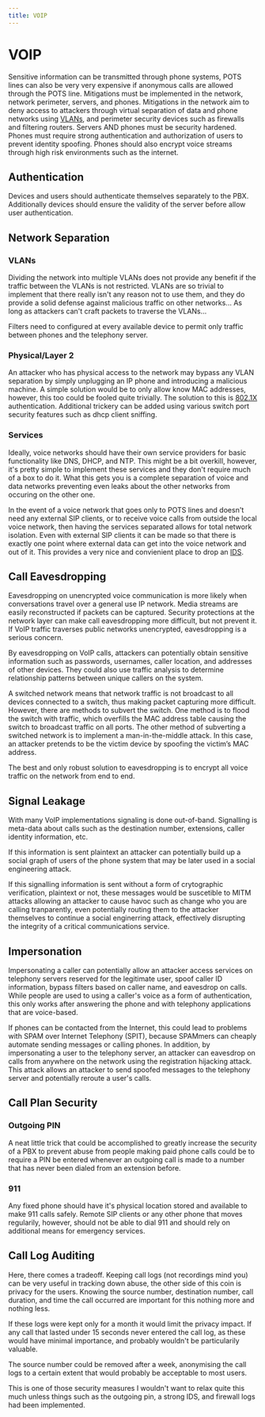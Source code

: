 ```yaml
---
title: VOIP
---
```


# VOIP

Sensitive information can be transmitted through phone systems, POTS lines can
also be very very expensive if anonymous calls are allowed through the POTS
line. Mitigations must be implemented in the network, network perimeter,
servers, and phones. Mitigations in the network aim to deny access to attackers
through virtual separation of data and phone networks using [VLANs][1], and
perimeter security devices such as firewalls and filtering routers. Servers AND
phones must be security hardened. Phones must require strong authentication and
authorization of users to prevent identity spoofing. Phones should also encrypt
voice streams through high risk environments such as the internet.

## Authentication

Devices and users should authenticate themselves separately to the PBX.
Additionally devices should ensure the validity of the server before allow user
authentication.

## Network Separation

### VLANs

Dividing the network into multiple VLANs does not provide any benefit if the
traffic between the VLANs is not restricted. VLANs are so trivial to implement
that there really isn't any reason not to use them, and they do provide a solid
defense against malicious traffic on other networks... As long as attackers
can't craft packets to traverse the VLANs...

Filters need to configured at every available device to permit only traffic
between phones and the telephony server.

### Physical/Layer 2

An attacker who has physical access to the network may bypass any VLAN
separation by simply unplugging an IP phone and introducing a malicious
machine. A simple solution would be to only allow know MAC addresses, however,
this too could be fooled quite trivially. The solution to this is [802.1X][2]
authentication. Additional trickery can be added using various switch port
security features such as dhcp client sniffing.

### Services

Ideally, voice networks should have their own service providers for basic
functionality like DNS, DHCP, and NTP. This might be a bit overkill, however,
it's pretty simple to implement these services and they don't require much of a
box to do it. What this gets you is a complete separation of voice and data
networks preventing even leaks about the other networks from occuring on the
other one.

In the event of a voice network that goes only to POTS lines and doesn't need
any external SIP clients, or to receive voice calls from outside the local
voice network, then having the services separated allows for total network
isolation. Even with external SIP clients it can be made so that there is
exactly one point where external data can get into the voice network and out of
it. This provides a very nice and convienient place to drop an [IDS][3].

## Call Eavesdropping

Eavesdropping on unencrypted voice communication is more likely when
conversations travel over a general use IP network. Media streams are easily
reconstructed if packets can be captured. Security protections at the network
layer can make call eavesdropping more difficult, but not prevent it. If VoIP
traffic traverses public networks unencrypted, eavesdropping is a serious
concern.

By eavesdropping on VoIP calls, attackers can potentially obtain sensitive
information such as passwords, usernames, caller location, and addresses of
other devices. They could also use traffic analysis to determine relationship
patterns between unique callers on the system.

A switched network means that network traffic is not broadcast to all devices
connected to a switch, thus making packet capturing more difficult. However,
there are methods to subvert the switch. One method is to flood the switch with
traffic, which overfills the MAC address table causing the switch to broadcast
traffic on all ports. The other method of subverting a switched network is to
implement a man-in-the-middle attack. In this case, an attacker pretends to be
the victim device by spoofing the victim’s MAC address.

The best and only robust solution to eavesdropping is to encrypt all voice
traffic on the network from end to end.

## Signal Leakage

With many VoIP implementations signaling is done out-of-band. Signalling is
meta-data about calls such as the destination number, extensions, caller
identity information, etc.

If this information is sent plaintext an attacker can potentially build up a
social graph of users of the phone system that may be later used in a social
engineering attack.

If this signalling information is sent without a form of crytographic
verification, plaintext or not, these messages would be suscetible to MITM
attacks allowing an attacker to cause havoc such as change who you are calling
tranparently, even potentially routing them to the attacker themselves to
continue a social enginerring attack, effectively disrupting the integrity of a
critical communications service.

## Impersonation

Impersonating a caller can potentially allow an attacker access services on
telephony servers reserved for the legitimate user, spoof caller ID
information, bypass filters based on caller name, and eavesdrop on calls. While
people are used to using a caller's voice as a form of authentication, this
only works after answering the phone and with telephony applications that are
voice-based.

If phones can be contacted from the Internet, this could lead to problems with
SPAM over Internet Telephony (SPIT), because SPAMmers can cheaply automate
sending messages or calling phones. In addition, by impersonating a user to the
telephony server, an attacker can eavesdrop on calls from anywhere on the
network using the registration hijacking attack. This attack allows an attacker
to send spoofed messages to the telephony server and potentially reroute a
user's calls.

## Call Plan Security

### Outgoing PIN

A neat little trick that could be accomplished to greatly increase the security
of a PBX to prevent abuse from people making paid phone calls could be to
require a PIN be entered whenever an outgoing call is made to a number that has
never been dialed from an extension before.

### 911

Any fixed phone should have it's physical location stored and available to make
911 calls safely. Remote SIP clients or any other phone that moves regularily,
however, should not be able to dial 911 and should rely on additional means for
emergency services.

## Call Log Auditing

Here, there comes a tradeoff. Keeping call logs (not recordings mind you) can
be very useful in tracking down abuse, the other side of this coin is privacy
for the users. Knowing the source number, destination number, call duration,
and time the call occurred are important for this nothing more and nothing
less.

If these logs were kept only for a month it would limit the privacy impact. If
any call that lasted under 15 seconds never entered the call log, as these
would have minimal importance, and probably wouldn't be particularily valuable.

The source number could be removed after a week, anonymising the call logs to a
certain extent that would probably be acceptable to most users.

This is one of those security measures I wouldn't want to relax quite this much
unless things such as the outgoing pin, a strong IDS, and firewall logs had
been implemented.

[1]: ../../networking/vlan/
[2]: ../../security/801x/
[3]: ../../linux/ids/

